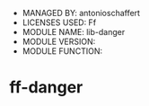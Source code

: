 * MANAGED BY: antonioschaffert
* LICENSES USED: Ff
* MODULE NAME: lib-danger
* MODULE VERSION:
* MODULE FUNCTION:

# ff-danger
